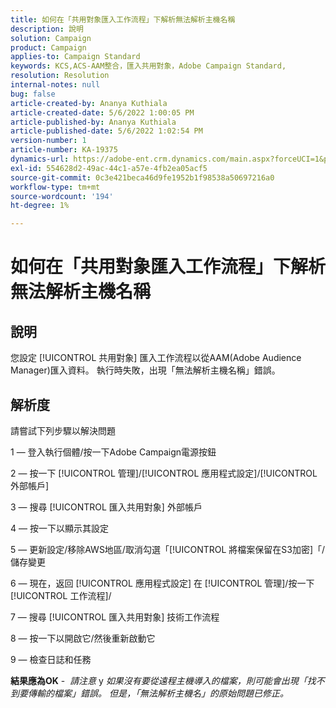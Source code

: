 ```yaml
---
title: 如何在「共用對象匯入工作流程」下解析無法解析主機名稱
description: 說明
solution: Campaign
product: Campaign
applies-to: Campaign Standard
keywords: KCS,ACS-AAM整合，匯入共用對象，Adobe Campaign Standard,
resolution: Resolution
internal-notes: null
bug: false
article-created-by: Ananya Kuthiala
article-created-date: 5/6/2022 1:00:05 PM
article-published-by: Ananya Kuthiala
article-published-date: 5/6/2022 1:02:54 PM
version-number: 1
article-number: KA-19375
dynamics-url: https://adobe-ent.crm.dynamics.com/main.aspx?forceUCI=1&pagetype=entityrecord&etn=knowledgearticle&id=008d7170-3ccd-ec11-a7b5-0022480b639b
exl-id: 554628d2-49ac-44c1-a57e-4fb2ea05acf5
source-git-commit: 0c3e421beca46d9fe1952b1f98538a50697216a0
workflow-type: tm+mt
source-wordcount: '194'
ht-degree: 1%

---
```


# 如何在「共用對象匯入工作流程」下解析無法解析主機名稱

## 說明

您設定 [!UICONTROL 共用對象] 匯入工作流程以從AAM(Adobe Audience Manager)匯入資料。 執行時失敗，出現「無法解析主機名稱」錯誤。 

## 解析度


請嘗試下列步驟以解決問題

1 — 登入執行個體/按一下Adobe Campaign電源按鈕

2 — 按一下 [!UICONTROL 管理]/[!UICONTROL 應用程式設定]/[!UICONTROL 外部帳戶]

3 — 搜尋 [!UICONTROL 匯入共用對象] 外部帳戶

4 — 按一下以顯示其設定

5 — 更新設定/移除AWS地區/取消勾選「[!UICONTROL 將檔案保留在S3加密]「/儲存變更

6 — 現在，返回 [!UICONTROL 應用程式設定] 在 [!UICONTROL 管理]/按一下 [!UICONTROL 工作流程]/

7 — 搜尋 [!UICONTROL 匯入共用對象] 技術工作流程

8 — 按一下以開啟它/然後重新啟動它

9 — 檢查日誌和任務

<b>結果應為OK</b> -  *請注意* y *如果沒有要從遠程主機導入的檔案，則可能會出現「找不到要傳輸的檔案」錯誤。 但是，「無法解析主機名」的原始問題已修正。*
